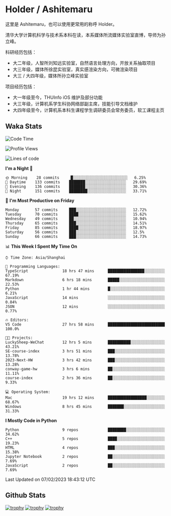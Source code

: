 # Holder / Ashitemaru

这里是 Ashitemaru，也可以使用更常用的称呼 Holder。

清华大学计算机科学与技术系本科在读，本系媒体所流媒体实验室直博，导师为孙立峰。

科研经历包括：

- 大二年级，人智所刘知远实验室，自然语言处理方向，开放关系抽取项目
- 大三年级，媒体所徐昆实验室，真实感渲染方向，可微渲染项目
- 大三 / 大四年级，媒体所孙立峰实验室

项目经历包括：

- 大一年级至今，THUInfo iOS 维护及部分功能
- 大三年级，计算机系学生科协网络部副主席，技能引导文档维护
- 大四年级至今，计算机系本科生课程学生调研委员会常务委员，软工课程主页

## Waka Stats

<!--START_SECTION:waka-->
![Code Time](http://img.shields.io/badge/Code%20Time-486%20hrs%2038%20mins-blue)

![Profile Views](http://img.shields.io/badge/Profile%20Views-0-blue)

![Lines of code](https://img.shields.io/badge/From%20Hello%20World%20I%27ve%20Written-319%20Thousand%20lines%20of%20code-blue)

**I'm a Night 🦉** 

```text
🌞 Morning    28 commits     █░░░░░░░░░░░░░░░░░░░░░░░░   6.25% 
🌆 Daytime    133 commits    ███████░░░░░░░░░░░░░░░░░░   29.69% 
🌃 Evening    136 commits    ███████░░░░░░░░░░░░░░░░░░   30.36% 
🌙 Night      151 commits    ████████░░░░░░░░░░░░░░░░░   33.71%

```
📅 **I'm Most Productive on Friday** 

```text
Monday       57 commits     ███░░░░░░░░░░░░░░░░░░░░░░   12.72% 
Tuesday      70 commits     ████░░░░░░░░░░░░░░░░░░░░░   15.62% 
Wednesday    49 commits     ██░░░░░░░░░░░░░░░░░░░░░░░   10.94% 
Thursday     65 commits     ███░░░░░░░░░░░░░░░░░░░░░░   14.51% 
Friday       85 commits     ████░░░░░░░░░░░░░░░░░░░░░   18.97% 
Saturday     56 commits     ███░░░░░░░░░░░░░░░░░░░░░░   12.5% 
Sunday       66 commits     ███░░░░░░░░░░░░░░░░░░░░░░   14.73%

```


📊 **This Week I Spent My Time On** 

```text
⌚︎ Time Zone: Asia/Shanghai

💬 Programming Languages: 
TypeScript               18 hrs 47 mins      ████████████████░░░░░░░░░   67.19% 
Markdown                 6 hrs 18 mins       █████░░░░░░░░░░░░░░░░░░░░   22.53% 
Python                   1 hr 44 mins        █░░░░░░░░░░░░░░░░░░░░░░░░   6.21% 
JavaScript               14 mins             ░░░░░░░░░░░░░░░░░░░░░░░░░   0.84% 
JSON                     12 mins             ░░░░░░░░░░░░░░░░░░░░░░░░░   0.77%

🔥 Editors: 
VS Code                  27 hrs 58 mins      █████████████████████████   100.0%

🐱‍💻 Projects: 
LuckySheep-WeChat        12 hrs 5 mins       ██████████░░░░░░░░░░░░░░░   43.21% 
SE-course-index          3 hrs 51 mins       ███░░░░░░░░░░░░░░░░░░░░░░   13.78% 
2023-Next-HW             3 hrs 42 mins       ███░░░░░░░░░░░░░░░░░░░░░░   13.28% 
conway-game-hw           3 hrs 6 mins        ██░░░░░░░░░░░░░░░░░░░░░░░   11.11% 
course-index             2 hrs 36 mins       ██░░░░░░░░░░░░░░░░░░░░░░░   9.33%

💻 Operating System: 
Mac                      19 hrs 12 mins      █████████████████░░░░░░░░   68.67% 
Windows                  8 hrs 45 mins       ███████░░░░░░░░░░░░░░░░░░   31.33%

```

**I Mostly Code in Python** 

```text
Python                   9 repos             ████████░░░░░░░░░░░░░░░░░   34.62% 
C++                      5 repos             ████░░░░░░░░░░░░░░░░░░░░░   19.23% 
HTML                     4 repos             ███░░░░░░░░░░░░░░░░░░░░░░   15.38% 
Jupyter Notebook         2 repos             ██░░░░░░░░░░░░░░░░░░░░░░░   7.69% 
JavaScript               2 repos             ██░░░░░░░░░░░░░░░░░░░░░░░   7.69%

```



 Last Updated on 07/02/2023 18:43:12 UTC
<!--END_SECTION:waka-->

## Github Stats

[![trophy](https://github-profile-trophy.vercel.app/?username=Ashitemaru&column=7)](https://github.com/Ashitemaru)
[![trophy](https://github-readme-stats.vercel.app/api?username=Ashitemaru&show_icons=true&include_all_commits=true)](https://github.com/Ashitemaru)
[![trophy](https://github-readme-stats.vercel.app/api/top-langs/?username=Ashitemaru&layout=compact)](https://github.com/Ashitemaru)

<!--
**Ashitemaru/Ashitemaru** is a ✨ _special_ ✨ repository because its `README.md` (this file) appears on your GitHub profile.

Here are some ideas to get you started:

- 🔭 I’m currently working on ...
- 🌱 I’m currently learning ...
- 👯 I’m looking to collaborate on ...
- 🤔 I’m looking for help with ...
- 💬 Ask me about ...
- 📫 How to reach me: ...
- 😄 Pronouns: ...
- ⚡ Fun fact: ...
-->
